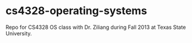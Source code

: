cs4328-operating-systems
========================

Repo for CS4328 OS class with Dr. Ziliang during Fall 2013 at Texas State University.

